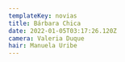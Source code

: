 ```yaml
---
templateKey: novias
title: Bárbara Chica
date: 2022-01-05T03:17:26.120Z
camera: Valeria Duque
hair: Manuela Uribe
---
```

